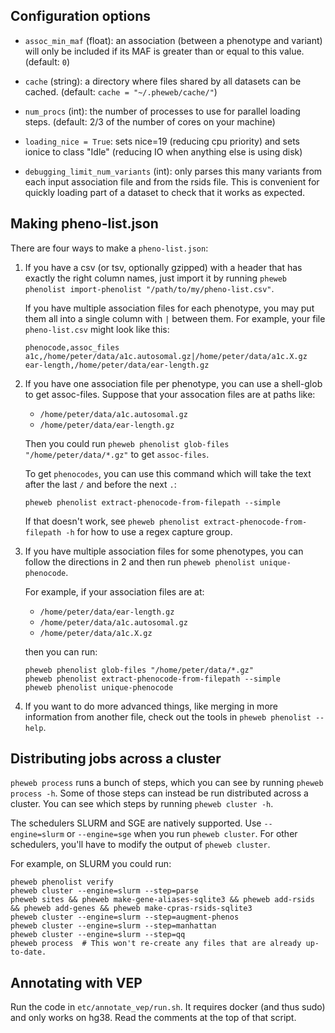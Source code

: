 ## Configuration options

- `assoc_min_maf` (float): an association (between a phenotype and variant) will only be included if its MAF is greater than or equal to this value. (default: `0`)

- `cache` (string): a directory where files shared by all datasets can be cached. (default: `cache = "~/.pheweb/cache/"`)

- `num_procs` (int): the number of processes to use for parallel loading steps.  (default: 2/3 of the number of cores on your machine)

- `loading_nice = True`: sets nice=19 (reducing cpu priority) and sets ionice to class "Idle" (reducing IO when anything else is using disk)

- `debugging_limit_num_variants` (int): only parses this many variants from each input association file and from the rsids file.  This is convenient for quickly loading part of a dataset to check that it works as expected.


## Making pheno-list.json


There are four ways to make a `pheno-list.json`:

1. If you have a csv (or tsv, optionally gzipped) with a header that has exactly the right column names, just import it by running `pheweb phenolist import-phenolist "/path/to/my/pheno-list.csv"`.

   If you have multiple association files for each phenotype, you may put them all into a single column with `|` between them. For example, your file `pheno-list.csv` might look like this:

   ```
   phenocode,assoc_files
   a1c,/home/peter/data/a1c.autosomal.gz|/home/peter/data/a1c.X.gz
   ear-length,/home/peter/data/ear-length.gz
   ```

2. If you have one association file per phenotype, you can use a shell-glob to get assoc-files. Suppose that your assocation files are at paths like:

   - `/home/peter/data/a1c.autosomal.gz`
   - `/home/peter/data/ear-length.gz`

   Then you could run `pheweb phenolist glob-files "/home/peter/data/*.gz"` to get `assoc-files`.

   To get `phenocodes`, you can use this command which will take the text after the last `/` and before the next `.`:

   ```
   pheweb phenolist extract-phenocode-from-filepath --simple
   ```
   
   If that doesn't work, see `pheweb phenolist extract-phenocode-from-filepath -h` for how to use a regex capture group.

3. If you have multiple association files for some phenotypes, you can follow the directions in 2 and then run `pheweb phenolist unique-phenocode`.

   For example, if your association files are at:

   - `/home/peter/data/ear-length.gz`
   - `/home/peter/data/a1c.autosomal.gz`
   - `/home/peter/data/a1c.X.gz`

   then you can run:

   ```
   pheweb phenolist glob-files "/home/peter/data/*.gz"
   pheweb phenolist extract-phenocode-from-filepath --simple
   pheweb phenolist unique-phenocode
   ```

4. If you want to do more advanced things, like merging in more information from another file, check out the tools in `pheweb phenolist --help`.





## Distributing jobs across a cluster

`pheweb process` runs a bunch of steps, which you can see by running `pheweb process -h`.
Some of those steps can instead be run distributed across a cluster.
You can see which steps by running `pheweb cluster -h`.

The schedulers SLURM and SGE are natively supported.
Use `--engine=slurm` or `--engine=sge` when you run `pheweb cluster`.
For other schedulers, you'll have to modify the output of `pheweb cluster`.

For example, on SLURM you could run:

```
pheweb phenolist verify
pheweb cluster --engine=slurm --step=parse
pheweb sites && pheweb make-gene-aliases-sqlite3 && pheweb add-rsids && pheweb add-genes && pheweb make-cpras-rsids-sqlite3
pheweb cluster --engine=slurm --step=augment-phenos
pheweb cluster --engine=slurm --step=manhattan
pheweb cluster --engine=slurm --step=qq
pheweb process  # This won't re-create any files that are already up-to-date.
```


## Annotating with VEP

Run the code in `etc/annotate_vep/run.sh`.  It requires docker (and thus sudo) and only works on hg38.
Read the comments at the top of that script.
